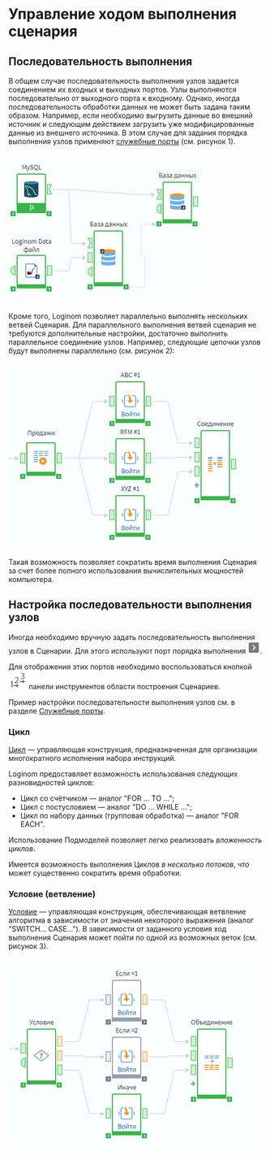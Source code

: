 # Управление ходом выполнения сценария

## Последовательность выполнения

В общем случае последовательность выполнения узлов задается соединением их входных и выходных портов. Узлы выполняются последовательно от выходного порта к входному. Однако, иногда последовательность обработки данных не может быть задана таким образом. Например, если необходимо выгрузить данные во внешний источник и следующим действием загрузить уже модифицированные данные из внешнего источника. В этом случае для задания порядка выполнения узлов применяют [служебные порты](./ports/service-ports.md)
(см. рисунок 1).

![Использование служебных портов для задания последовательности выполнения узлов.](run-order-1.png)

Кроме того, Loginom позволяет параллельно выполнять нескольких ветвей Сценария. Для параллельного выполнения ветвей сценария не требуются дополнительные настройки, достаточно выполнить параллельное соединение узлов. Например, следующие цепочки узлов будут выполнены параллельно (см. рисунок 2):

![Параллельность выполнения веток сценария.](run-order-2.png)

Такая возможность позволяет сократить время выполнения Сценария за счет более полного использования вычислительных мощностей компьютера.

## Настройка последовательности выполнения узлов

Иногда необходимо вручную задать последовательность выполнения узлов в Сценарии. Для этого используют порт порядка выполнения ![](../images/icons/app/node/ports/port-order/port-order_inactive.svg).

Для отображения этих портов необходимо воспользоваться кнопкой ![](../images/icons/toolbar-controls/order_default.svg) панели инструментов области построения Сценариев.

Пример настройки последовательности выполнения узлов см. в разделе [Служебные порты](./ports/service-ports.md).

### Цикл

[Цикл](../processors/control/cycle.md) — управляющая конструкция, предназначенная для организации многократного исполнения набора инструкций.

Loginom предоставляет возможность использования следующих разновидностей циклов:

* Цикл со счётчиком — аналог "FOR … TO …";
* Цикл с постусловием — аналог "DO … WHILE …";
* Цикл по набору данных (групповая обработка) — аналог "FOR EACH".

Использование Подмоделей позволяет легко реализовать *вложенность циклов*.

Имеется возможность выполнения Циклов *в несколько потоков*, что может существенно сократить время обработки.

### Условие (ветвление)

[Условие](../processors/control/condition.md) — управляющая конструкция, обеспечивающая ветвление алгоритма в зависимости от значения некоторого выражения (аналог "SWITCH... CASE..."). В зависимости от заданного условия ход выполнения Сценария может пойти по одной из возможных веток (см. рисунок 3).

![Выполнение одной из веток сценария в зависимости от условия.](run-order-3.png)
